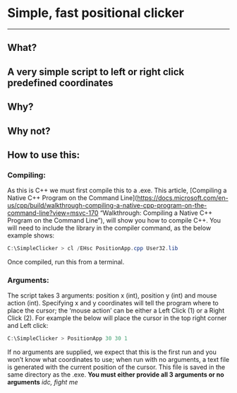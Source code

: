 # Simple, fast positional clicker
***
## What?

A very simple script to left or right click predefined coordinates
---
## Why?

Why not?
---
## How to use this:

### Compiling:
As this is C++ we must first compile this to a .exe. This article, [Compiling a Native C++ Program on the Command Line](https://docs.microsoft.com/en-us/cpp/build/walkthrough-compiling-a-native-cpp-program-on-the-command-line?view=msvc-170 “Walkthrough: Compiling a Native C++ Program on the Command Line”), will show you how to compile C++. You will need to include the library in the compiler command, as the below example shows:
```Powershell
C:\SimpleClicker > cl /EHsc PositionApp.cpp User32.lib
```
Once compiled, run this from a terminal.

### Arguments:
The script takes 3 arguments: position x (int), position y (int) and mouse action (int). Specifying x and y coordinates will tell the program where to place the cursor; the ‘mouse action’ can be either a Left Click (1) or a Right Click (2).
For example the below will place the cursor in the top right corner and Left click:
```Powershell
C:\SimpleClicker > PositionApp 30 30 1
```
If no arguments are supplied, we expect that this is the first run and you won’t know what coordinates to use; when run with no arguments, a text file is generated with the current position of the cursor. This file is saved in the same directory as the .exe.
**You must either provide all 3 arguments or no arguments**
_idc, fight me_

